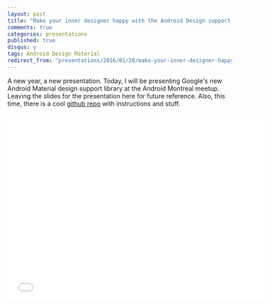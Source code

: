 ```yaml
---
layout: post
title: "Make your inner designer happy with the Android Design support library"
comments: true
categories: presentations
published: true
disqus: y
tags: Android Design Material
redirect_from: "presentations/2016/01/28/make-your-inner-designer-happy-with-the-android-design-support-library"
---
```


A new year, a new presentation. Today, I will be presenting Google's new Android Material design support library at the Android Montreal meetup. Leaving the slides for the presentation here for future reference. Also, this time, there is a cool [github repo](https://github.com/anas-ambri/DesignSupportLibraryDemo/commits) with instructions and stuff.

<iframe src="//slides.com/anasambri/deck/embed" width="576" height="420" scrolling="no" frameborder="0" webkitallowfullscreen mozallowfullscreen allowfullscreen></iframe>
